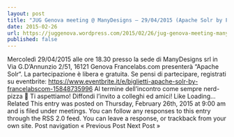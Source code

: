 ```yaml
---
layout: post
title: "JUG Genova meeting @ ManyDesigns – 29/04/2015 (Apache Solr by Francelabs.com)"
date: 2015-02-26
url: https://juggenova.wordpress.com/2015/02/26/jug-genova-meeting-manydesigns-29042015-apache-solr-by-francelabs-com/
published: false 
---
```


Mercoledì 29/04/2015 alle ore 18.30 presso la sede di ManyDesigns srl in Via G.D’Annunzio 2/51, 16121 Genova Francelabs.com presenterà “Apache Solr“. La partecipazione è libera e gratuita. Se pensi di partecipare, registrati su eventbrite: https://www.eventbrite.it/e/biglietti-apache-solr-by-francelabscom-15848735996 Al termine dell’incontro come sempre nerd-pizza 🙂 Ti aspettiamo! Diffondi l’invito a colleghi ed amici! Like Loading... Related This entry was posted on Thursday, February 26th, 2015 at 9:00 am and is filed under meetings. You can follow any responses to this entry through the RSS 2.0 feed. You can leave a response, or trackback from your own site. Post navigation « Previous Post Next Post »
